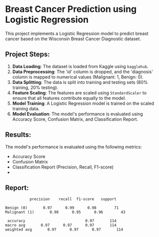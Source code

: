 # Breast Cancer Prediction using Logistic Regression

This project implements a Logistic Regression model to predict breast cancer based on the Wisconsin Breast Cancer Diagnostic dataset.

## Project Steps:

1.  **Data Loading**: The dataset is loaded from Kaggle using `kagglehub`.
2.  **Data Preprocessing**: The 'id' column is dropped, and the 'diagnosis' column is mapped to numerical values (Malignant: 1, Benign: 0).
3.  **Data Splitting**: The data is split into training and testing sets (80% training, 20% testing).
4.  **Feature Scaling**: The features are scaled using `StandardScaler` to ensure that all features contribute equally to the model.
5.  **Model Training**: A Logistic Regression model is trained on the scaled training data.
6.  **Model Evaluation**: The model's performance is evaluated using Accuracy Score, Confusion Matrix, and Classification Report.

## Results:

The model's performance is evaluated using the following metrics:

- Accuracy Score
- Confusion Matrix
- Classification Report (Precision, Recall, F1-score)
- 

 ## Report:
               precision    recall  f1-score   support

    Benign (0)       0.97      0.99      0.98        71
    Malignant (1)       0.98      0.95      0.96        43

     accuracy                           0.97       114
    macro avg       0.97      0.97      0.97       114
    weighted avg       0.97      0.97      0.97       114
